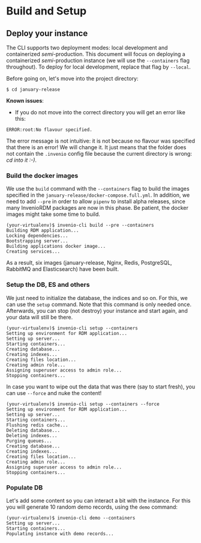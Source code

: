 # Build and Setup

## Deploy your instance

The CLI supports two deployment modes: local development and containerized *semi*-production. This document will focus on deploying a containerized *semi*-production instance (we will use the `--containers` flag throughout). To deploy for local development, replace that flag by `--local`.

Before going on, let's move into the project directory:

``` console
$ cd january-release
```

**Known issues**:

- If you do not move into the correct directory you will get an error like this:
```
ERROR:root:No flavour specified.
```

The error message is not intuitive: it is not because no flavour was specified that there is an error! We will change it. It just means that the folder does not contain the `.invenio` config file because the current directory is wrong: *cd into it :-)*.

### Build the docker images

We use the `build` command with the `--containers` flag to build the images specified in the `january-release/docker-compose.full.yml`.
In addition, we need to add ``--pre`` in order to allow `pipenv` to install alpha releases, since many InvenioRDM packages are now in this phase. Be patient, the docker images might take some time to build.

``` console
(your-virtualenv)$ invenio-cli build --pre --containers
Building RDM application...
Locking dependencies...
Bootstrapping server...
Building applications docker image...
Creating services...
```

As a result, six images (january-release, Nginx, Redis, PostgreSQL, RabbitMQ and Elasticsearch) have been built.

### Setup the DB, ES and others

We just need to initialize the database, the indices and so on. For this, we can use the `setup` command. Note that this command is only needed once. Afterwards, you can stop (not destroy) your instance and start again, and your data will still be there.

``` console
(your-virtualenv)$ invenio-cli setup --containers
Setting up environment for RDM application...
Setting up server...
Starting containers...
Creating database...
Creating indexes...
Creating files location...
Creating admin role...
Assigning superuser access to admin role...
Stopping containers...
```

In case you want to wipe out the data that was there (say to start fresh), you can use `--force` and nuke the content!

``` console
(your-virtualenv)$ invenio-cli setup --containers --force
Setting up environment for RDM application...
Setting up server...
Starting containers...
Flushing redis cache...
Deleting database...
Deleting indexes...
Purging queues...
Creating database...
Creating indexes...
Creating files location...
Creating admin role...
Assigning superuser access to admin role...
Stopping containers...
```

### Populate DB

Let's add some content so you can interact a bit with the instance. For this you will generate 10 random demo records, using the `demo` command:

``` console
(your-virtualenv)$ invenio-cli demo --containers
Setting up server...
Starting containers...
Populating instance with demo records...
```
